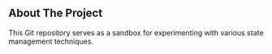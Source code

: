 <!-- ABOUT THE PROJECT -->

## About The Project

This Git repository serves as a sandbox for experimenting with various state management techniques.
